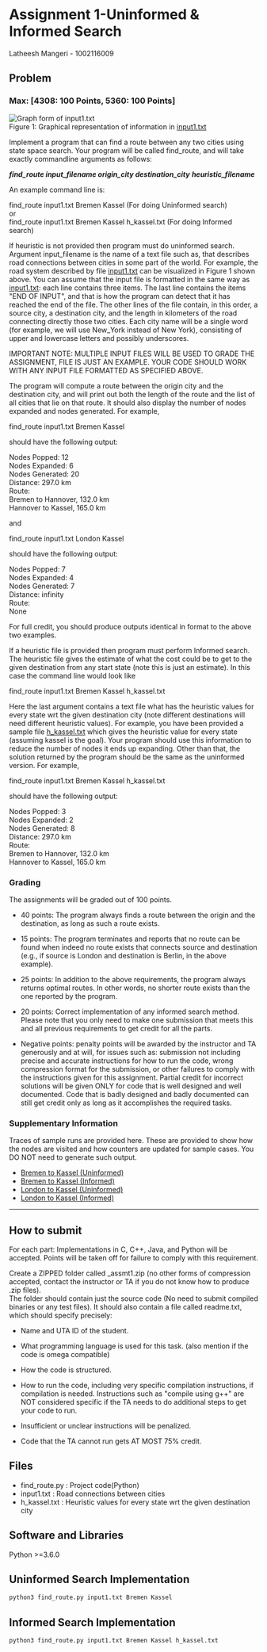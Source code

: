 # Assignment 1-Uninformed & Informed Search

Latheesh Mangeri - 1002116009

## Problem

### Max: \[4308: 100 Points, 5360: 100 Points\]

![Graph form of input1.txt](https://i.ibb.co/cLnQJ6G/t1-p1.gif)  
Figure 1: Graphical representation of information in [input1.txt](https://github.com/latheeshmangeri/Assignments/blob/main/AI/Assignment_1/input1.txt)  

  
Implement a program that can find a route between any two cities using state space search. Your program will be called find\_route, and will take exactly commandline arguments as follows:  
  
**_find\_route input\_filename origin\_city destination\_city_** **_heuristic\_filename_**  
  
An example command line is:  
  
find\_route input1.txt Bremen Kassel (For doing Uninformed search)  
or  
find\_route input1.txt Bremen Kassel h\_kassel.txt (For doing Informed search)  
  
If heuristic is not provided then program must do uninformed search. Argument input\_filename is the name of a text file such as, that describes road connections between cities in some part of the world. For example, the road system described by file [input1.txt](https://github.com/latheeshmangeri/Assignments/blob/main/AI/Assignment_1/input1.txt) can be visualized in Figure 1 shown above. You can assume that the input file is formatted in the same way as [input1.txt](https://github.com/latheeshmangeri/Assignments/blob/main/AI/Assignment_1/input1.txt): each line contains three items. The last line contains the items "END OF INPUT", and that is how the program can detect that it has reached the end of the file. The other lines of the file contain, in this order, a source city, a destination city, and the length in kilometers of the road connecting directly those two cities. Each city name will be a single word (for example, we will use New\_York instead of New York), consisting of upper and lowercase letters and possibly underscores.  
  
IMPORTANT NOTE: MULTIPLE INPUT FILES WILL BE USED TO GRADE THE ASSIGNMENT, FILE IS JUST AN EXAMPLE. YOUR CODE SHOULD WORK WITH ANY INPUT FILE FORMATTED AS SPECIFIED ABOVE.  
  
The program will compute a route between the origin city and the destination city, and will print out both the length of the route and the list of all cities that lie on that route. It should also display the number of nodes expanded and nodes generated. For example,  
  
find\_route input1.txt Bremen Kassel  
  
should have the following output:  
  
Nodes Popped: 12  
Nodes Expanded: 6  
Nodes Generated: 20  
Distance: 297.0 km  
Route:  
Bremen to Hannover, 132.0 km  
Hannover to Kassel, 165.0 km  
  
and  
  
find\_route input1.txt London Kassel  
  
should have the following output:  
  
Nodes Popped: 7  
Nodes Expanded: 4  
Nodes Generated: 7  
Distance: infinity  
Route:  
None  
  
For full credit, you should produce outputs identical in format to the above two examples.  
  
If a heuristic file is provided then program must perform Informed search. The heuristic file gives the estimate of what the cost could be to get to the given destination from any start state (note this is just an estimate). In this case the command line would look like  
  
find\_route input1.txt Bremen Kassel h\_kassel.txt  
  
Here the last argument contains a text file what has the heuristic values for every state wrt the given destination city (note different destinations will need different heuristic values). For example, you have been provided a sample file [h\_kassel.txt](https://github.com/latheeshmangeri/Assignments/blob/main/AI/Assignment_1/h_kassel.txt) which gives the heuristic value for every state (assuming kassel is the goal). Your program should use this information to reduce the number of nodes it ends up expanding. Other than that, the solution returned by the program should be the same as the uninformed version. For example,  
  
find\_route input1.txt Bremen Kassel h\_kassel.txt  
  
should have the following output:  
  
Nodes Popped: 3  
Nodes Expanded: 2  
Nodes Generated: 8  
Distance: 297.0 km  
Route:  
Bremen to Hannover, 132.0 km  
Hannover to Kassel, 165.0 km  

### Grading

The assignments will be graded out of 100 points.  

*   40 points: The program always finds a route between the origin and the destination, as long as such a route exists.
*   15 points: The program terminates and reports that no route can be found when indeed no route exists that connects source and destination (e.g., if source is London and destination is Berlin, in the above example).
*   25 points: In addition to the above requirements, the program always returns optimal routes. In other words, no shorter route exists than the one reported by the program.
*   20 points: Correct implementation of any informed search method. Please note that you only need to make one submission that meets this and all previous requirements to get credit for all the parts.  
    
*   Negative points: penalty points will be awarded by the instructor and TA generously and at will, for issues such as: submission not including precise and accurate instructions for how to run the code, wrong compression format for the submission, or other failures to comply with the instructions given for this assignment. Partial credit for incorrect solutions will be given ONLY for code that is well designed and well documented. Code that is badly designed and badly documented can still get credit only as long as it accomplishes the required tasks.

### Supplementary Information

Traces of sample runs are provided here. These are provided to show how the nodes are visited and how counters are updated for sample cases. You DO NOT need to generate such output.  

*   [Bremen to Kassel (Uninformed)](https://crystal.uta.edu/~gopikrishnav/classes/2024/spring/4308_5360/assmts/assmt1_files/uninformed1.txt)
*   [Bremen to Kassel (Informed)](https://crystal.uta.edu/~gopikrishnav/classes/2024/spring/4308_5360/assmts/assmt1_files/informed1.txt)
*   [London to Kassel (Uninformed)](https://crystal.uta.edu/~gopikrishnav/classes/2024/spring/4308_5360/assmts/assmt1_files/uninformed2.txt)
*   [London to Kassel (Informed)](https://crystal.uta.edu/~gopikrishnav/classes/2024/spring/4308_5360/assmts/assmt1_files/informed2.txt)  
    

* * *

How to submit
-------------

For each part: Implementations in C, C++, Java, and Python will be accepted. Points will be taken off for failure to comply with this requirement.  
  
Create a ZIPPED folder called <net-id>\_assmt1.zip (no other forms of compression accepted, contact the instructor or TA if you do not know how to produce .zip files).  
The folder should contain just the source code (No need to submit compiled binaries or any test files). It should also contain a file called readme.txt, which should specify precisely:  

*   Name and UTA ID of the student.
*   What programming language is used for this task. (also mention if the code is omega compatible)  
    
*   How the code is structured.
*   How to run the code, including very specific compilation instructions, if compilation is needed. Instructions such as "compile using g++" are NOT considered specific if the TA needs to do additional steps to get your code to run.
*   Insufficient or unclear instructions will be penalized.
*   Code that the TA cannot run gets AT MOST 75% credit.

## Files
* find_route.py : Project code(Python)
* input1.txt : Road connections between cities
* h_kassel.txt : Heuristic values for every state wrt the given destination city



## Software and Libraries

Python >=3.6.0

## Uninformed Search Implementation

```bash
python3 find_route.py input1.txt Bremen Kassel
```
## Informed Search Implementation

```bash
python3 find_route.py input1.txt Bremen Kassel h_kassel.txt
```


